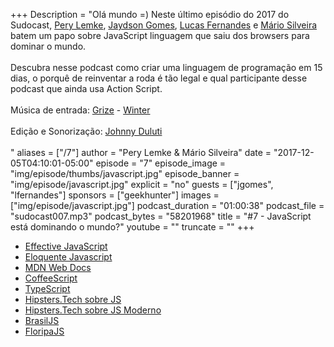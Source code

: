 +++
Description = "Olá mundo =) Neste último episódio do 2017 do Sudocast, [Pery Lemke](https://twitter.com/perylemke), [Jaydson Gomes](https://twitter.com/jaydson), [Lucas Fernandes](https://twitter.com/jaydson) e [Mário Silveira](https://twitter.com/dermarios) batem um papo sobre JavaScript linguagem que saiu dos browsers para dominar o mundo.<br/><br/> Descubra nesse podcast como criar uma linguagem de programação em 15 dias, o porquê de reinventar a roda é tão legal e qual participante desse podcast que ainda usa Action Script.<br/><br/> Música de entrada:  [Grize](https://www.facebook.com/grizeband/) - [Winter](https://www.youtube.com/watch?v=BRzrM5iBQ_I)<br/><br/> Edição e Sonorização: [Johnny Duluti](https://www.youtube.com/ferraduravideo)<br/><br/>"
aliases = ["/7"]
author = "Pery Lemke & Mário Silveira"
date = "2017-12-05T04:10:01-05:00"
episode = "7"
episode_image = "img/episode/thumbs/javascript.jpg"
episode_banner = "img/episode/javascript.jpg"
explicit = "no"
guests = ["jgomes", "lfernandes"]
sponsors = ["geekhunter"]
images = ["img/episode/javascript.jpg"]
podcast_duration = "01:00:38"
podcast_file = "sudocast007.mp3"
podcast_bytes = "58201968"
title = "#7 - JavaScript está dominando o mundo?"
youtube = ""
truncate = ""
+++
* [Effective JavaScript](https://www.amazon.com/Effective-JavaScript-Specific-Software-Development/dp/0321812182)
* [Eloquente Javascript](http://braziljs.github.io/eloquente-javascript/)
* [MDN Web Docs](https://developer.mozilla.org/pt-BR/docs/Web/JavaScript)
* [CoffeeScript](http://coffeescript.org/)
* [TypeScript](https://www.typescriptlang.org/)
* [Hipsters.Tech sobre JS](https://hipsters.tech/o-reino-encantado-do-javascript-hipsters-38/)
* [Hipsters.Tech sobre JS Moderno](https://hipsters.tech/evolucao-e-especificacao-do-javascript-moderno/)
* [BrasilJS](https://braziljs.org/)
* [FloripaJS](https://www.meetup.com/pt-BR/floripajs/)
